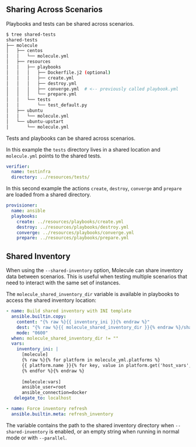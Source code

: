 ## Sharing Across Scenarios

Playbooks and tests can be shared across scenarios.

```bash
$ tree shared-tests
shared-tests
├── molecule
│   ├── centos
│   │   └── molecule.yml
│   ├── resources
│   │   ├── playbooks
│   │   │   ├── Dockerfile.j2 (optional)
│   │   │   ├── create.yml
│   │   │   ├── destroy.yml
│   │   │   ├── converge.yml  # <-- previously called playbook.yml
│   │   │   └── prepare.yml
│   │   └── tests
│   │       └── test_default.py
│   ├── ubuntu
│   │   └── molecule.yml
│   └── ubuntu-upstart
│       └── molecule.yml
```

Tests and playbooks can be shared across scenarios.

In this example the `tests` directory lives in a shared
location and `molecule.yml` points to the shared tests.

```yaml
verifier:
  name: testinfra
  directory: ../resources/tests/
```

In this second example the actions `create`,
`destroy`, `converge` and `prepare`
are loaded from a shared directory.

```yaml
provisioner:
  name: ansible
  playbooks:
    create: ../resources/playbooks/create.yml
    destroy: ../resources/playbooks/destroy.yml
    converge: ../resources/playbooks/converge.yml
    prepare: ../resources/playbooks/prepare.yml
```

## Shared Inventory

When using the `--shared-inventory` option, Molecule can share inventory data between scenarios.
This is useful when testing multiple scenarios that need to interact with the same set of instances.

The `molecule_shared_inventory_dir` variable is available in playbooks to access the shared inventory location:

```yaml
- name: Build shared inventory with INI template
  ansible.builtin.copy:
    content: "{% raw %}{{ inventory_ini }}{% endraw %}"
    dest: "{% raw %}{{ molecule_shared_inventory_dir }}{% endraw %}/shared_inventory.ini"
    mode: "0600"
  when: molecule_shared_inventory_dir != ""
  vars:
    inventory_ini: |
      [molecule]
      {% raw %}{% for platform in molecule_yml.platforms %}
      {{ platform.name }}{% for key, value in platform.get('host_vars', {}).items() %} {{ key }}={{ value }}{% endfor %}
      {% endfor %}{% endraw %}
      
      [molecule:vars]
      ansible_user=root
      ansible_connection=docker
   delegate_to: localhost

- name: Force inventory refresh
  ansible.builtin.meta: refresh_inventory
```

The variable contains the path to the shared inventory directory when `--shared-inventory` is enabled,
or an empty string when running in normal mode or with `--parallel`.
